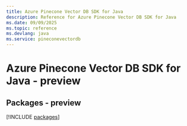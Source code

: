 ```yaml
---
title: Azure Pinecone Vector DB SDK for Java
description: Reference for Azure Pinecone Vector DB SDK for Java
ms.date: 09/09/2025
ms.topic: reference
ms.devlang: java
ms.service: pineconevectordb
---
```

# Azure Pinecone Vector DB SDK for Java - preview
## Packages - preview
[!INCLUDE [packages](pinecone-vector-db-index.md)]